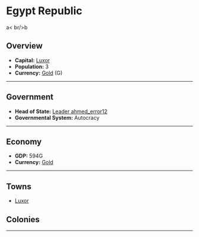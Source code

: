 # Egypt Republic
<!--1-->
a< br/>b
## Overview

- **Capital:** [Luxor](Luxor)
- **Population:** 3
- **Currency:** [Gold](Gold) (G)

---

## Government

- **Head of State:** [Leader ahmed_error12](ahmed_error12)
- **Governmental System:** Autocracy

---

## Economy

- **GDP:** 594G
- **Currency:** [Gold](Gold)

---

## Towns

- [Luxor](Luxor)

## Colonies



---